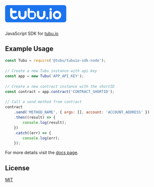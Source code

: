 <p align="left" style="margin: 10px 0 25px 0">
  <a href="https://github.com/tubuarge/tubuio-sdk-node">
    <img alt="tubu.io logo" src="https://raw.githubusercontent.com/tubuarge/tubuio-sdk-node/master/logo.png" width="200"/>
  </a>
</p>

JavaScript SDK for [tubu.io](https://www.tubu.io)

## Example Usage

```js
const Tubu = require('@tubu/tubuio-sdk-node');

// Create a new Tubu instance with api key
const app = new Tubu('APP_API_KEY');

// Create a new contract instance with the shortID
const contract = app.contract('CONTRACT_SHORTID');

// Call a send method from contract
contract
    .send('METHOD_NAME', { args: [], account: 'ACCOUNT_ADDRESS' })
    .then((result) => {
        console.log(result);
    })
    .catch((err) => {
        console.log(err);
    });
```

For more details visit the [docs page](https://tubuarge.github.io/tubuio-sdk-docs/#/node).

## License

[MIT](LICENSE)
